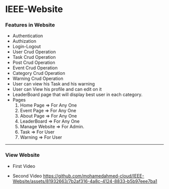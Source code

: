 # IEEE-Website

### Features in Website
- Authentication
- Authization
- Login-Logout
- User Crud Operation
- Task Crud Operation
- Post Crud Operation
- Event Crud Operation
- Category Crud Operation
- Warning Crud Operation
- User can view his Task and his warning
- User can View his profile and can edit on it
- LeaderBoard page that will display best user in each category.
- Pages
    1. Home Page => For Any One
    2. Event Page => For Any One
    3. About Page => For Any One
    4. LeaderBoard => For Any One
    5. Manage Website => For Admin.
    6. Task => For User
    7. Warning => For User
----

### View Website
- First Video


  
- Second Video
https://github.com/mohamedahmed-cloud/IEEE-Website/assets/81932663/7b2af316-4a8c-4124-8833-b5b97eee7ba1



